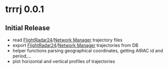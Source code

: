 # trrrj 0.0.1

## Initial Release

* read [FlightRadar24][fr24]/[Network Manager][cfmu-nm] trajectory files
* export [FlightRadar24][fr24]/[Network Manager][cfmu-nm] trajectories from DB
* helper functions parsing geographical coordinates, getting AIRAC id and period,...
* plot horizontal and vertical profiles of trajectories

[fr24]: <https://www.flightradar24.com/> "Flightradar24"
[cfmu-nm]: <https://www.eurocontrol.int/network-manager> "Network Manager - EUROCONTROL"
